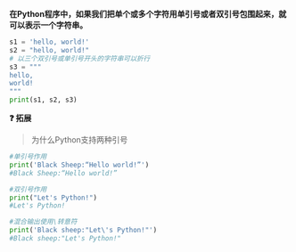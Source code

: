 **在Python程序中，如果我们把单个或多个字符用单引号或者双引号包围起来，就可以表示一个字符串。**
```python
s1 = 'hello, world!'
s2 = "hello, world!"
# 以三个双引号或单引号开头的字符串可以折行
s3 = """
hello, 
world!
"""
print(s1, s2, s3)
```
**❓ 拓展**
> 为什么Python支持两种引号
```python
#单引号作用
print('Black Sheep:“Hello world!”')
#Black Sheep:“Hello world!”

#双引号作用
print("Let's Python!")
#Let's Python!

#混合输出使用\转意符
print('Black sheep:"Let\'s Python!"')
#Black sheep:"Let's Python!"
```

